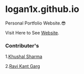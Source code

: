 # logan1x.github.io
Personal Portfolio Website.😎

Visit Here to See [Website](https://logan1x.github.io).

### Contributer's

1.[Khushal Sharma](https://github.com/Logan1x)

2.[Ravi Kant Garg](https://github.com/garg-ravi24)


